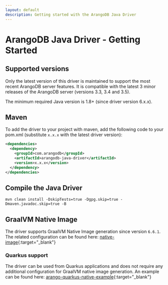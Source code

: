 ```yaml
---
layout: default
description: Getting started with the ArangoDB Java Driver
---
```

# ArangoDB Java Driver - Getting Started

## Supported versions

Only the latest version of this driver is maintained to support the most recent
ArangoDB server features. It is compatible with the latest 3 minor releases of
the ArangoDB server (versions 3.3, 3.4 and 3.5).

The minimum required Java version is 1.8+ (since driver version 6.x.x).

## Maven

To add the driver to your project with maven, add the following code to your
pom.xml (substitute `x.x.x` with the latest driver version):

```XML
<dependencies>
  <dependency>
    <groupId>com.arangodb</groupId>
    <artifactId>arangodb-java-driver</artifactId>
    <version>x.x.x</version>
  </dependency>
</dependencies>
```

## Compile the Java Driver

```
mvn clean install -DskipTests=true -Dgpg.skip=true -Dmaven.javadoc.skip=true -B
```

## GraalVM Native Image

The driver supports GraalVM Native Image generation since version `6.6.1`.
The related configuration can be found here:
[native-image](https://github.com/arangodb/arangodb-java-driver/tree/master/src/main/resources/META-INF/native-image){:target="_blank"}

### Quarkus support

The driver can be used from Quarkus applications and does not require any
additional configuration for GraalVM native image generation. An example can be
found here:
[arango-quarkus-native-example](https://github.com/arangodb-helper/arango-quarkus-native-example){:target="_blank"}
